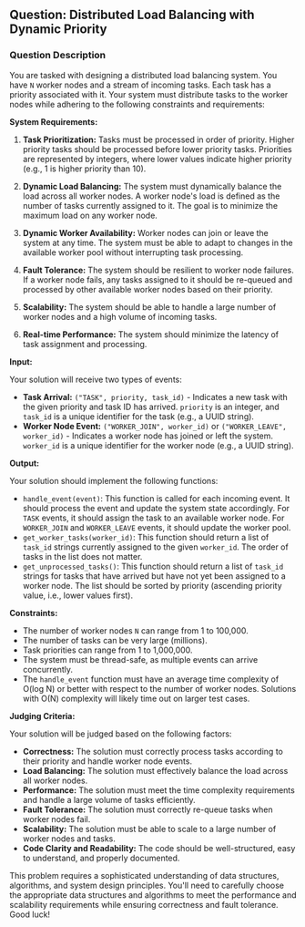 ## Question: Distributed Load Balancing with Dynamic Priority

### Question Description

You are tasked with designing a distributed load balancing system. You have `N` worker nodes and a stream of incoming tasks. Each task has a priority associated with it. Your system must distribute tasks to the worker nodes while adhering to the following constraints and requirements:

**System Requirements:**

1.  **Task Prioritization:** Tasks must be processed in order of priority. Higher priority tasks should be processed before lower priority tasks. Priorities are represented by integers, where lower values indicate higher priority (e.g., 1 is higher priority than 10).

2.  **Dynamic Load Balancing:** The system must dynamically balance the load across all worker nodes. A worker node's load is defined as the number of tasks currently assigned to it. The goal is to minimize the maximum load on any worker node.

3.  **Dynamic Worker Availability:** Worker nodes can join or leave the system at any time. The system must be able to adapt to changes in the available worker pool without interrupting task processing.

4.  **Fault Tolerance:** The system should be resilient to worker node failures. If a worker node fails, any tasks assigned to it should be re-queued and processed by other available worker nodes based on their priority.

5.  **Scalability:** The system should be able to handle a large number of worker nodes and a high volume of incoming tasks.

6.  **Real-time Performance:** The system should minimize the latency of task assignment and processing.

**Input:**

Your solution will receive two types of events:

*   **Task Arrival:** `("TASK", priority, task_id)` - Indicates a new task with the given priority and task ID has arrived. `priority` is an integer, and `task_id` is a unique identifier for the task (e.g., a UUID string).
*   **Worker Node Event:** `("WORKER_JOIN", worker_id)` or `("WORKER_LEAVE", worker_id)` - Indicates a worker node has joined or left the system. `worker_id` is a unique identifier for the worker node (e.g., a UUID string).

**Output:**

Your solution should implement the following functions:

*   `handle_event(event)`: This function is called for each incoming event. It should process the event and update the system state accordingly.  For `TASK` events, it should assign the task to an available worker node.  For `WORKER_JOIN` and `WORKER_LEAVE` events, it should update the worker pool.
*   `get_worker_tasks(worker_id)`: This function should return a list of `task_id` strings currently assigned to the given `worker_id`. The order of tasks in the list does not matter.
*   `get_unprocessed_tasks()`: This function should return a list of `task_id` strings for tasks that have arrived but have not yet been assigned to a worker node. The list should be sorted by priority (ascending priority value, i.e., lower values first).

**Constraints:**

*   The number of worker nodes `N` can range from 1 to 100,000.
*   The number of tasks can be very large (millions).
*   Task priorities can range from 1 to 1,000,000.
*   The system must be thread-safe, as multiple events can arrive concurrently.
*   The `handle_event` function must have an average time complexity of O(log N) or better with respect to the number of worker nodes.  Solutions with O(N) complexity will likely time out on larger test cases.

**Judging Criteria:**

Your solution will be judged based on the following factors:

*   **Correctness:** The solution must correctly process tasks according to their priority and handle worker node events.
*   **Load Balancing:** The solution must effectively balance the load across all worker nodes.
*   **Performance:** The solution must meet the time complexity requirements and handle a large volume of tasks efficiently.
*   **Fault Tolerance:** The solution must correctly re-queue tasks when worker nodes fail.
*   **Scalability:** The solution must be able to scale to a large number of worker nodes and tasks.
*   **Code Clarity and Readability:** The code should be well-structured, easy to understand, and properly documented.

This problem requires a sophisticated understanding of data structures, algorithms, and system design principles. You'll need to carefully choose the appropriate data structures and algorithms to meet the performance and scalability requirements while ensuring correctness and fault tolerance. Good luck!
